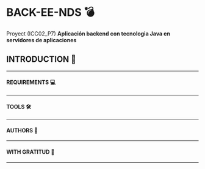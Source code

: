 # BACK-EE-NDS :bomb:
Proyect (ICC02_P7) **Aplicación backend con tecnologia Java en servidores de aplicaciones**

## INTRODUCTION :rocket:
***

#### REQUIREMENTS :computer:
***

#### TOOLS :hammer_and_wrench:
***

#### AUTHORS :monkey:
***

#### WITH GRATITUD :tada:
***
